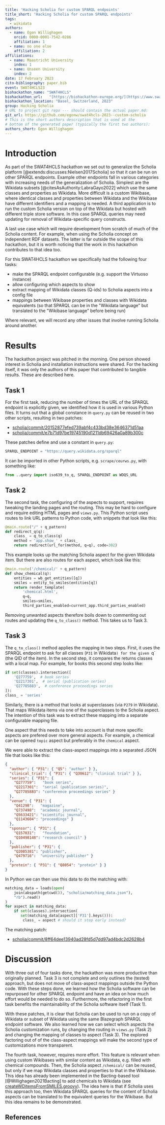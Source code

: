```yaml
---
title: 'Hacking Scholia for custom SPARQL endpoints'
title_short: 'Hacking Scholia for custom SPARQL endpoints'
tags:
  - wikidata
authors:
  - name: Egon Willighagen
    orcid: 0000-0001-7542-0286
    affiliation: 1
  - name: no one else
    affiliation: 2
affiliations:
  - name: Maastricht University
    index: 1
  - name: Unseen University
    index: 2
date: 17 February 2023
cito-bibliography: paper.bib
event: SWAT4HCLS23
biohackathon_name: "SWAT4HCLS"
biohackathon_url:   "[https://biohackathon-europe.org/](https://www.swat4ls.org/workshops/basel2023/hackathon/)"
biohackathon_location: "Basel, Switzerland, 2023"
group: Hacking Scholia
# URL to project git repo --- should contain the actual paper.md:
git_url: https://github.com/egonw/swat4hcls-2023--custom-scholia
# This is the short authors description that is used at the
# bottom of the generated paper (typically the first two authors):
authors_short: Egon Willighagen
---
```



# Introduction

As part of the SWAT4HCLS hackathon we set out to generalize the Scholia platform [@extends:discusses:Nielsen2017Scholia]
so that it can be run on other SPARQL endpoints. Example other endpoints fall in various categories with increasing needs
of the generalization of Scholia. Simplest are the Wikidata subsets [@citesAsAuthority:LabraGayo2022] which use the same classes and properties as
Wikidata. More difficult is a custom Wikibase, where identical classes and properties between Wikidata and the Wikibase
have different identifiers and a mapping is needed. A third application is to run the custom Scholia version on top
of the Wikidata but hosted with different triple store software. In this case SPARQL queries may need updating for removal
of Wikidata-specific query constructs.

A last use case which will require development from scratch of much of the Scholia
content. For example, when using the Scholia concept on independent RDF datasets. The latter is far outside the scope of
this hackathon, but it is worth noticing that the work in this hackathon contributes to that idea too.

For this SWAT4HCLS hackathon we specifically had the following four tasks:

* make the SPARQL endpoint configurable (e.g. support the Virtuoso instance)
* allow configuring which aspects to show
* extract mapping of Wikidata classes (Q-ids) to Scholia aspects into a config file
* mappings between Wikibase properties and classes with Wikidata equivalents (so that SPARQL can be in the "Wikidata language" but translated to the "Wikibase language" before being run)

Where relevant, we will record any other issues that involve running Scholia around another.

# Results

The hackathon project was pitched in the morning. One person showed interest in Scholia and installation instructions
were shared. For the hacking itself, it was only the authors of this paper that contributed to tangible results.
These are described here.

## Task 1

For the first task, reducing the number of times the URL of the SPARQL endpoint is explicitly given,
we identified how it is used in various Python files. It turns out that a global constance in `query.py`
can be reused in two other scripts, resulting in two patches:

* [scholia/commit/20152877efed739abf4c433bd38e3646371d51aa](https://github.com/egonw/scholia/commit/20152877efed739abf4c433bd38e3646371d51aa)
* [scholia/commit/e7b71d97be19745190d1211db69426a0a89b300c](https://github.com/egonw/scholia/commit/e7b71d97be19745190d1211db69426a0a89b300c)

These patches define and use a constant in `query.py`:

```python
SPARQL_ENDPOINT = "https://query.wikidata.org/sparql"
```

It can be imported in other Python scripts, e.g. `scrape/ceurws.py`, with something like:

```python
from ..query import iso639_to_q, SPARQL_ENDPOINT as WDQS_URL
```

## Task 2

The second task, the configuring of the aspects to support, requires tweaking the landing pages
and the routing. This may be hard to configure and require editing HTML pages and `views.py`.
This Python script uses routes to link URL patterns to Python code, with snippets that look like
this:

```python
@main.route("/" + q_pattern)
def redirect_q(q):
    class_ = q_to_class(q)
    method = 'app.show_' + class_
    return redirect(url_for(method, q=q), code=302)
```

This example looks up the matching Scholia aspect for the given Wikidata item. But there are
also routes for each aspect, which look like this:

```python
@main.route('/chemical/' + q_pattern)
def show_chemical(q):
    entities = wb_get_entities([q])
    smiles = entity_to_smiles(entities[q])
    return render_template(
        'chemical.html',
        q=q,
        smiles=smiles,
        third_parties_enabled=current_app.third_parties_enabled)
```

Removing unwanted aspects therefore boils down to commenting out routes and updating the `q_to_class()`
method. This takes us to Task 3.

## Task 3

The `q_to_class()` method applies the mapping in two steps. First, it uses the SPARQL endpoint to ask
for all classes (`P31` in Wikidata`) for the given `q` (the QID of the item). In the second step, it
compares the returns classes with a local map. For example, for books this second step looks like:

```python
if set(classes).intersection([
    'Q277759',  # book series
    'Q2217301',  # serial (publication series)
    'Q27785883',  # conference proceedings series
]):
class_ = 'series'
```

Similarly, there is a method that looks at superclasses (via `P279` in Wikidata). That maps Wikidata
items via one of the superclasses to the Scholia aspect. The intention of this task was to extract
these mapping into a separate configurable mapping file.

One aspect that this needs to take into account is that more specific aspects are prefered over more
general aspects. For example, a chemical can be opened `topic` aspect but preferably in the `chemical`
aspect.

We were able to extract the class-aspect mappings into a separated JSON file that looks like this:

```json
{
  "author": { "P31": { "Q5": "author" } },
  "clinical_trial": { "P31": { "Q30612": "clinical trial" } },
  "series": { "P31": {
    "Q277759":   "book series",
    "Q2217301":  "serial (publication series)",
    "Q27785883": "conference proceedings series" }
  },
  "venue": { "P31": { 
    "Q41298":   "magazine",
    "Q737498":  "academic journal",
    "Q5633421": "scientific journal",
    "Q1143604": "proceedings" }
  },
  "sponsor": { "P31": { 
    "Q157031":   "foundation",
    "Q10498148": "research council" }
  },
  "publisher": { "P31": { 
    "Q2085381": "publisher",
    "Q479716":  "university publisher" }
  },
  "protein": { "P31": { "Q8054": "protein" } }
}
```

In Python we can then use this data to do the matching with:

```python
matching_data = loads(open(
    join(abspath(getcwd()), "scholia/matching_data.json"),
    "rb").read()
)
for aspect in matching_data:
    if set(classes).intersection(
       set(matching_data[aspect]['P31'].keys())):
        class_ = aspect # should it stop early instead?
```

The matching patch:

* [scholia/commit/8ff64dee13940ad28fd5d7dd97ad4bdc2d2628b4](https://github.com/egonw/scholia/commit/8ff64dee13940ad28fd5d7dd97ad4bdc2d2628b4)

# Discussion

With three out of four tasks done, the hackathon was more productive than originally planned. Task 3 is not
complete and only outlines the (tested) approach, but does not move of class-aspect mappings outside the
Python code. With these steps done, we learned how the Scholia software can be repurposed for other SPARQL
endpoint and have an idea on how much effort would be needed to do so. Furthermore, the refactoring in the
first task benefits the maintainability of the Scholia software itself (Task 1).

With these patches, it is clear that Scholia can be used to run on a copy of Wikidata or subset of Wikidata
using the same Blazegraph SPARQL endpoint software. We also learned how we can select which aspects the Scholia
customization runs, by changing the routing in `views.py` (Task 2) and changing the mapping of classes to aspect
(Task 3). The explored factoring out of of the class-aspect mappings will make the second type of customizations
more transparent.

The fourth task, however, requires more effort. This feature is relevant when using custom Wikibases with
similar content as Wikidata, e.g. filled with chemical compounds. Then, the Scholia aspect `/chemical/` can
be reused, but only if we map Wikidata classes and properties to that in the Wikibase. This idea has already
been implemented in the Bacting-based tool [@Willighagen2021Bacting] to add chemicals to Wikidata
(see [createWDitemsFromSMILES.groovy](https://github.com/egonw/ons-wikidata/blob/master/Wikidata/createWDitemsFromSMILES.groovy)).
The idea here is that if Scholia uses this approach too, then Wikidata SPARQL queries for the content
of Scholia aspects can be translated to the equivalent queries for the Wikibase. But this idea remains to be
demonstrated.

## References
